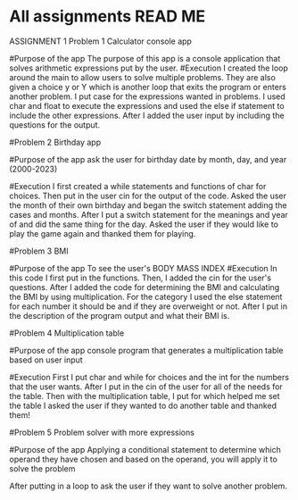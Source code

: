 # All assignments READ ME 

ASSIGNMENT 1 
Problem 1 Calculator console app

#Purpose of the app 
The purpose of this app is a console application that solves arithmetic expressions put by the user. 
#Execution 
I created the loop around the main to allow users to solve multiple problems.
They are also given a choice y or Y which is another loop that exits the program or enters another problem.
I put case for the expressions wanted in problems.
I used char and float to execute the expressions and used the else if statement to include the other expressions. 
After I added the user input by including the questions for the output. 


#Problem 2 Birthday app

#Purpose of the app 
ask the user
for birthday date by month, day, and year (2000-2023)

#Execution 
I first created a while statements and functions of char for choices. 
Then put in the user cin for the output of the code.
Asked the user the month of their own birthday and began the switch statement adding the cases and months.
After I put a switch statement for the meanings and year of and did the same thing for the day. 
Asked the user if they would like to play the game again and thanked them for playing. 


#Problem 3 BMI 

#Purpose of the app 
To see the user's BODY MASS INDEX 
#Execution 
In this code I first put in the functions. 
Then, I added the cin for the user's questions. 
After I added the code for determining the BMI and calculating the BMI by using multiplication.
For the category I used the else statement for each number it should be and if they are overweight or not. 
After I put in the description of the program output and what their BMI is. 


#Problem 4  Multiplication table

#Purpose of the app 
console program that generates a multiplication table based on user input

#Execution 
First I put char and while for choices and the int for the numbers that the user wants. 
After I put in the cin of the user for all of the needs for the table. 
Then with the multiplication table, I put for which helped me set the table 
I asked the user if they wanted to do another table and thanked them! 

#Problem 5  Problem solver with more expressions


#Purpose of the app 
Applying a conditional statement to determine which operand they have
chosen and based on the operand, you will apply it to solve the problem

After putting in a loop to ask the user if they want to solve another problem. 










